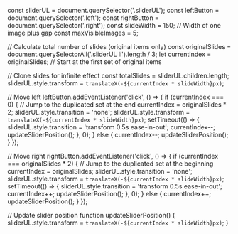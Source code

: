 const sliderUL = document.querySelector('.sliderUL');
const leftButton = document.querySelector('.left');
const rightButton = document.querySelector('.right');
const slideWidth = 150; // Width of one image plus gap
const maxVisibleImages = 5;

// Calculate total number of slides (original items only)
const originalSlides = document.querySelectorAll('.sliderUL li').length / 3;
let currentIndex = originalSlides; // Start at the first set of original items

// Clone slides for infinite effect
const totalSlides = sliderUL.children.length;
sliderUL.style.transform = `translateX(-${currentIndex * slideWidth}px)`;

// Move left
leftButton.addEventListener('click', () => {
  if (currentIndex === 0) {
    // Jump to the duplicated set at the end
    currentIndex = originalSlides * 2;
    sliderUL.style.transition = 'none';
    sliderUL.style.transform = `translateX(-${currentIndex * slideWidth}px)`;
    setTimeout(() => {
      sliderUL.style.transition = 'transform 0.5s ease-in-out';
      currentIndex--;
      updateSliderPosition();
    }, 0);
  } else {
    currentIndex--;
    updateSliderPosition();
  }
});

// Move right
rightButton.addEventListener('click', () => {
  if (currentIndex === originalSlides * 2) {
    // Jump to the duplicated set at the beginning
    currentIndex = originalSlides;
    sliderUL.style.transition = 'none';
    sliderUL.style.transform = `translateX(-${currentIndex * slideWidth}px)`;
    setTimeout(() => {
      sliderUL.style.transition = 'transform 0.5s ease-in-out';
      currentIndex++;
      updateSliderPosition();
    }, 0);
  } else {
    currentIndex++;
    updateSliderPosition();
  }
});

// Update slider position
function updateSliderPosition() {
  sliderUL.style.transform = `translateX(-${currentIndex * slideWidth}px)`;
}

